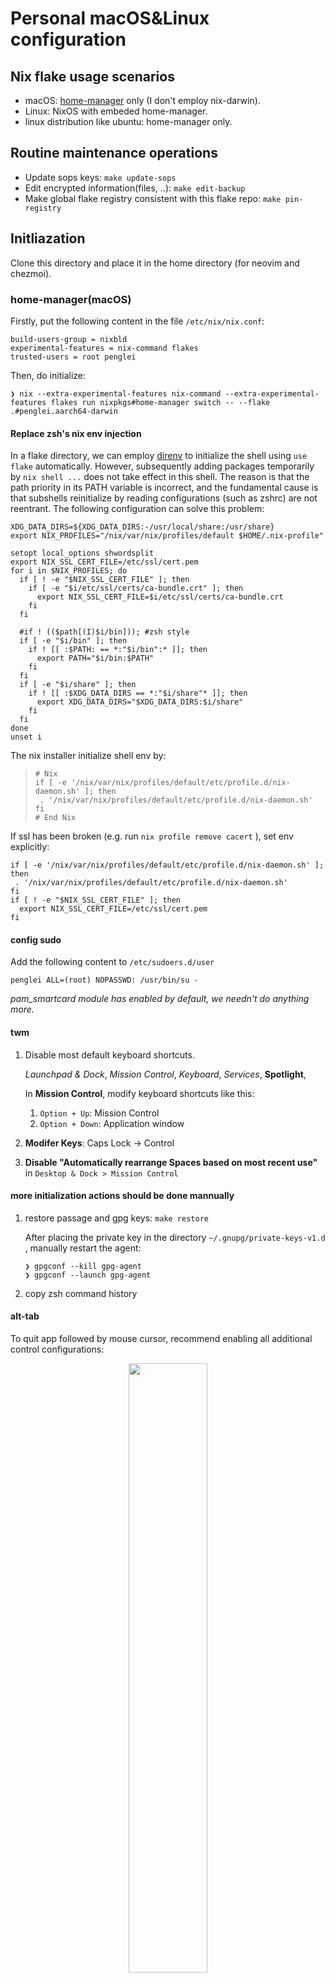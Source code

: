 # Personal macOS&Linux configuration

## Nix flake usage scenarios

* macOS: [home-manager](https://github.com/nix-community/home-manager) only (I don't employ nix-darwin).
* Linux: NixOS with embeded home-manager.
* linux distribution like ubuntu: home-manager only.

## Routine maintenance operations

* Update sops keys: `make update-sops`
* Edit encrypted information(files, ..): `make edit-backup`
* Make global flake registry consistent with this flake repo: `make pin-registry`


## Initliazation

Clone this directory and place it in the home directory (for neovim and chezmoi).


### home-manager(macOS)

Firstly, put the following content in the file `/etc/nix/nix.conf`:

```
build-users-group = nixbld
experimental-features = nix-command flakes
trusted-users = root penglei
```


Then, do initialize:

```
❯ nix --extra-experimental-features nix-command --extra-experimental-features flakes run nixpkgs#home-manager switch -- --flake .#penglei.aarch64-darwin
```

#### Replace zsh's nix env injection

In a flake directory, we can employ [direnv](https://github.com/direnv/direnv) to initialize the shell using `use flake` automatically.
However, subsequently adding packages temporarily by `nix shell ...` does not take effect in this shell.
The reason is that the path priority in its PATH variable is incorrect, and the fundamental cause is that
subshells reinitialize by reading configurations (such as zshrc) are not reentrant.
The following configuration can solve this problem:

```
XDG_DATA_DIRS=${XDG_DATA_DIRS:-/usr/local/share:/usr/share}
export NIX_PROFILES="/nix/var/nix/profiles/default $HOME/.nix-profile"

setopt local_options shwordsplit
export NIX_SSL_CERT_FILE=/etc/ssl/cert.pem
for i in $NIX_PROFILES; do
  if [ ! -e "$NIX_SSL_CERT_FILE" ]; then
    if [ -e "$i/etc/ssl/certs/ca-bundle.crt" ]; then
      export NIX_SSL_CERT_FILE=$i/etc/ssl/certs/ca-bundle.crt
    fi
  fi

  #if ! (($path[(I)$i/bin])); #zsh style
  if [ -e "$i/bin" ]; then
    if ! [[ :$PATH: == *:"$i/bin":* ]]; then
      export PATH="$i/bin:$PATH"
    fi
  fi
  if [ -e "$i/share" ]; then
    if ! [[ :$XDG_DATA_DIRS == *:"$i/share"* ]]; then
      export XDG_DATA_DIRS="$XDG_DATA_DIRS:$i/share"
    fi
  fi
done
unset i
```


The nix installer initialize shell env by:
> ```
> # Nix
> if [ -e '/nix/var/nix/profiles/default/etc/profile.d/nix-daemon.sh' ]; then
>  . '/nix/var/nix/profiles/default/etc/profile.d/nix-daemon.sh'
> fi
> # End Nix
> ```


If ssl has been broken (e.g. run `nix profile remove cacert` ), set env explicitly:

```
if [ -e '/nix/var/nix/profiles/default/etc/profile.d/nix-daemon.sh' ]; then
 . '/nix/var/nix/profiles/default/etc/profile.d/nix-daemon.sh'
fi
if [ ! -e "$NIX_SSL_CERT_FILE" ]; then
  export NIX_SSL_CERT_FILE=/etc/ssl/cert.pem
fi
```


#### config sudo

Add the following content to `/etc/sudoers.d/user`

```
penglei ALL=(root) NOPASSWD: /usr/bin/su -
```

_pam\_smartcard module has enabled by default, we needn't do anything more._

#### twm

1. Disable most default keyboard shortcuts.

    *Launchpad & Dock*, *Mission Control*, *Keyboard*, *Services*, **Spotlight**, 

    In **Mission Control**, modify keyboard shortcuts like this:
    1. `Option + Up`: Mission Control
    2. `Option + Down`: Application window

2. **Modifer Keys**: Caps Lock -> Control

3. **Disable "Automatically rearrange Spaces based on most recent use"** in `Desktop & Dock > Mission Control`


#### more initialization actions should be done mannually

1. restore passage and gpg keys: `make restore`

    After placing the private key in the directory `~/.gnupg/private-keys-v1.d` , manually restart the agent:

    ```
    ❯ gpgconf --kill gpg-agent
    ❯ gpgconf --launch gpg-agent
    ```

1. copy zsh command history

#### alt-tab

To quit app followed by mouse cursor, recommend enabling all additional control configurations:

<p align="center">
<img style="width: 50%; text-align: center;" src="./pictures/alt-tab-additional-control.png" />
</p>

### Linux(NixOS)

```
$ sudo nixos-rebuild switch --flake .
```

## Tips

* rollback nixos

    ```
    /nix/var/nix/profiles/system-*-link/bin/switch-to-configuration switch
    ```

* Clean home-manager news

    ```
    home-manager news --flake .
    ```

* Using vim on a freshly installed Linux (NixOS)

    Why: The newly installed NixOS does not come with vim by default(but carrying nano..),
    Use the following command to temporarily use vim:

    ```
    $ nix --extra-experimental-features nix-command --extra-experimental-features flakes shell nixpkgs#vim
    ```

* Clean journald logs one hour ago

  ```
  # journalctl --rotate
  # journalctl --vacuum-time=1h
  ```

### macOS ops

* yabai

    * Installing yabai

        1. Switching between spaces requires disabling sip.

            ```
            csrutil enable --without fs --without debug --without nvram
            ```

        1. configure sudo

            Append the following content to `/etc/sudoers.d/user`

            ```
            penglei ALL=(root) NOPASSWD: /Users/penglei/.nix-profile/bin/yabai --load-sa
            penglei ALL=(root) NOPASSWD: /Users/penglei/.nix-profile/bin/yabai --uninstall-sa
            ```

            After completing the sudo configuration, we can manually run `sudo yabai --load-sa`` once without waiting for the next reboot.



    * restart yabai daemon

        ```
        # launchctl load -F ~/Library/LaunchAgents/org.nix-community.home.yabai.plist
        # launchctl unload -F ~/Library/LaunchAgents/org.nix-community.home.yabai.plist
        # launchctl kickstart -k gui/$(id -u)/org.nix-community.home.yabai
        ```


* rime/squirrel

    log location:

    * $TMPDIR/rime.squirrel/Squirrel.INFO
    * $TMPDIR/rime.squirrel/Squirrel.WARNING

    **Force deployment after updating configuration**

    1. Run *home-manager switch* to link rime configuration again
    1. Clean cache

       ```
       rm -rf ~/Library/Rime/build
       ```
    1. Do squirrel Deploy (click in menu)


    *installation.yaml should be writable after upgrading squirrel.*


* upgrade nix

  run in root:
  ```
  # nix profile install nixpkgs#nix_git
  ```

## references

* shell expansion

    * https://www.gnu.org/software/bash/manual/html_node/Shell-Parameter-Expansion.html
    * https://zsh.sourceforge.io/Doc/Release/Expansion.html
    * https://zsh.sourceforge.io/Doc/Release/Expansion.html#Modifiers
    * https://zsh.sourceforge.io/Doc/Release/Expansion.html#Parameter-Expansion
    * https://stackoverflow.com/questions/3435355/remove-entry-from-array
    * https://unix.stackexchange.com/questions/411304/how-do-i-check-whether-a-zsh-array-contains-a-given-value

* macOS

    * [NSUserDefaults](https://juejin.cn/post/6844903464300969991)
    * [Awesome macOS apps](https://github.com/icopy-site/awesome-cn/blob/master/docs/awesome/open-source-mac-os-apps.md)


    * Rime Input Method

        * [rime-ice framework](https://github.com/iDvel/rime-ice)
        * [Grammer model](https://github.com/lotem/rime-octagram-data/tree/hans)
        * [*Shift+space* as switcher key](https://github.com/rime/squirrel/issues/113)

    * Font

        * [LaTeX "Kaiti SC" cannot be found](https://jia.je/software/2021/02/09/big-sur-m1-latex-kaiti-fonts/)
        * [Linux fontconfig matching mechanism](https://catcat.cc/post/2020-10-31/)
        * [nerd icon font](https://www.nerdfonts.com/cheat-sheet)


## TODOs

* [ ] Inject username while employ home-manager alone.
